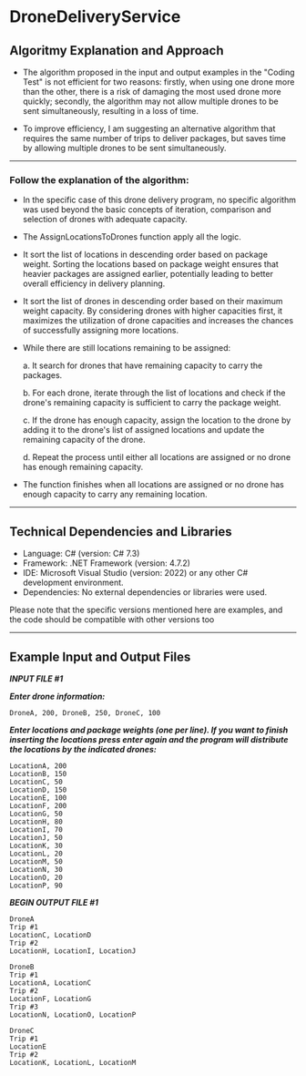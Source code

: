 # DroneDeliveryService

## Algoritmy Explanation and Approach

- The algorithm proposed in the input and output examples in the "Coding Test" is not efficient for two reasons: firstly, when using one drone more than the other, there is a risk of damaging the most used drone more quickly; secondly, the algorithm may not allow multiple drones to be sent simultaneously, resulting in a loss of time.

- To improve efficiency, I am suggesting an alternative algorithm that requires the same number of trips to deliver packages, but saves time by allowing multiple drones to be sent simultaneously.

_______________

### Follow the explanation of the algorithm:

- In the specific case of this drone delivery program, no specific algorithm was used beyond the basic concepts of iteration, comparison and selection of drones with adequate capacity.

- The AssignLocationsToDrones function apply all the logic.

- It sort the list of locations in descending order based on package weight. Sorting the locations based on package weight ensures that heavier packages are assigned earlier, potentially leading to better overall efficiency in delivery planning.

- It sort the list of drones in descending order based on their maximum weight capacity. By considering drones with higher capacities first, it maximizes the utilization of drone capacities and increases the chances of successfully assigning more locations.

- While there are still locations remaining to be assigned:

	a. It search for drones that have remaining capacity to carry the packages.

	b. For each drone, iterate through the list of locations and check if the drone's remaining capacity is sufficient to carry the package weight.

	c. If the drone has enough capacity, assign the location to the drone by adding it to the drone's list of assigned locations and update the remaining capacity of the drone.

	d. Repeat the process until either all locations are assigned or no drone has enough remaining capacity.

- The function finishes when all locations are assigned or no drone has enough capacity to carry any remaining location.

_______________

## Technical Dependencies and Libraries

- Language: C# (version: C# 7.3)
- Framework: .NET Framework (version: 4.7.2)
- IDE: Microsoft Visual Studio (version: 2022) or any other C# development environment.
- Dependencies: No external dependencies or libraries were used.

Please note that the specific versions mentioned here are examples, and the code should be compatible with other versions too

_______________

## Example Input and Output Files

***INPUT FILE #1***

***Enter drone information:***
```
DroneA, 200, DroneB, 250, DroneC, 100
```

***Enter locations and package weights (one per line). If you want to finish inserting the locations press enter again and the program will distribute the locations by the indicated drones:***

```
LocationA, 200
LocationB, 150
LocationC, 50
LocationD, 150
LocationE, 100
LocationF, 200
LocationG, 50
LocationH, 80
LocationI, 70
LocationJ, 50
LocationK, 30
LocationL, 20
LocationM, 50
LocationN, 30
LocationO, 20
LocationP, 90
```

***BEGIN OUTPUT FILE #1*** 
```
DroneA
Trip #1
LocationC, LocationD
Trip #2
LocationH, LocationI, LocationJ

DroneB
Trip #1
LocationA, LocationC
Trip #2
LocationF, LocationG
Trip #3
LocationN, LocationO, LocationP

DroneC
Trip #1
LocationE
Trip #2
LocationK, LocationL, LocationM
```
